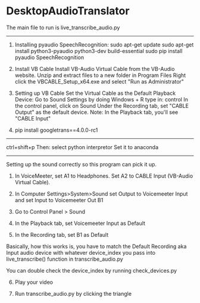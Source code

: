 # DesktopAudioTranslator
The main file to run is live_transcribe_audio.py


_________________
1. Installing pyaudio SpeechRecognition:
sudo apt-get update
sudo apt-get install python3-pyaudio python3-dev build-essential
sudo pip install pyaudio SpeechRecognition

2. Install VB Cable
Install VB-Audio Virtual Cable from the VB-Audio website.
Unzip and extract files to a new folder in Program Files
Right click the VBCABLE_Setup_x64.exe and select "Run as Administrator"

3. Setting up VB Cable
Set the Virtual Cable as the Default Playback Device:
Go to Sound Settings by doing
Windows + R
type in: control
In the control panel, click on Sound
Under the Recording tab, set "CABLE Output" as the default device.
Note: In the Playback tab, you'll see "CABLE Input"

4. pip install googletrans==4.0.0-rc1


____________________
ctrl+shift+p
Then: select python interpretor
Set it to anaconda

_______________________
Setting up the sound correctly so this program can pick it up.
1. In VoiceMeeter, set A1 to Headphones. Set A2 to CABLE Input (VB-Audio Virtual Cable).

2. In Computer Settings>System>Sound 
set Output to Voicemeeter Input and 
set Input to Voicemeeter Out B1

3. Go to Control Panel > Sound
4. In the Playback tab, set Voicemeeter Input as Default
5. In the Recording tab, set B1 as Default

Basically, how this works is, you have to match the Default Recording aka Input audio device
with whatever device_index you pass into live_transcribe() function in transcribe_audio.py

You can double check the device_index by running check_devices.py

6. Play your video

7. Run transcribe_audio.py by clicking the triangle

